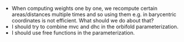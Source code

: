 * When computing weights one by one, we recompute certain areas/distances multiple times and so
  using them e.g. in barycentric coordinates is not efficient. What should we do about that?
* I should try to combine mvc and dhc in the orbifold parameterization.
* I should use free functions in the parameterization.